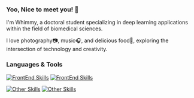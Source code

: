 ### Yoo, Nice to meet you! 👋

I'm Whimmy, a doctoral student specializing in deep learning applications within the field of biomedical sciences.

I love photography📷, music🎧, and delicious food🍜, exploring the intersection of technology and creativity.

<!-- [![GitHub](https://img.shields.io/badge/dynamic/json?logo=github&label=GitHub&labelColor=495867&color=495867&query=%24.data.totalSubs&url=https%3A%2F%2Fapi.spencerwoo.com%2Fsubstats%2F%3Fsource%3Dgithub%26queryKey%3DWhimmey&style=flat-square)](https://github.com/Whimmey) -->

### Languages & Tools
[![FrontEnd Skills](https://skillicons.dev/icons?i=html,css,js,ts,python,java)](https://skillicons.dev)
[![FrontEnd Skills](https://skillicons.dev/icons?i=nodejs,webpack,vue,vite)](https://skillicons.dev)

[![Other Skills](https://skillicons.dev/icons?i=tensorflow,pytorch)](https://skillicons.dev)
[![Other Skills](https://skillicons.dev/icons?i=ps,pr)](https://skillicons.dev)

<!-- ![Whimmey's GitHub stats](https://github-readme-stats.vercel.app/api?username=Whimmey&show_icons=true&theme=tokyonight) -->

